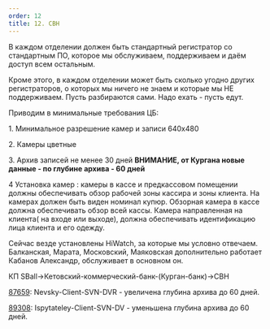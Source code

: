 ```yaml
---
order: 12
title: 12. СВН
---
```


В каждом отделении должен быть стандартный регистратор со стандартным ПО, которое мы обслуживаем, поддерживаем и даём доступ всем остальным.

Кроме этого, в каждом отделении может быть сколько угодно других регистраторов, о которых мы ничего не знаем и которые мы НЕ поддерживаем. Пусть разбираются сами. Надо ехать - пусть едут.

Приводим в минимальные требования ЦБ:

1\. Минимальное разрешение камер и записи 640х480

2\. Камеры цветные

3\. Архив записей не менее 30 дней **ВНИМАНИЕ, от Кургана новые данные - по глубине архива - 60 дней**

4 Установка камер : камеры в кассе и предкассовом помещении должны обеспечивать обзор рабочей зоны кассира и зоны клиента. На камерах должен быть виден номинал купюр. Обзорная камера в кассе должна обеспечивать обзор всей кассы. Камера направленная на клиента( на входе или выходе), должна обеспечивать идентификацию лица клиента и его одежду.

Сейчас везде установлены HiWatch, за которые мы условно отвечаем. Балканская, Марата, Московский, Маяковская дополнительно работает Кабанов Александр, обслуживает в основном он.

КП SBall->Кетовский-коммерческий-банк-(Курган-банк)->СВН

[87659](https://support.sb-consult.ru/front/ticket.form.php?id=87659): Nevsky-Client-SVN-DVR - увеличена глубина архива до 60 дней.

[89308](https://support.sb-consult.ru/front/ticket.form.php?id=87659): Ispytateley-Client-SVN-DV - уменьшена глубина архива до 60 дней.